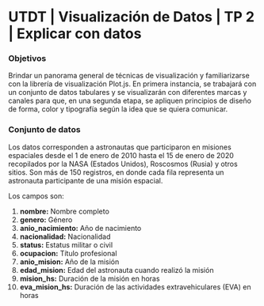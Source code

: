 # UTDT | Visualización de Datos | TP 2 | Explicar con datos

### Objetivos

Brindar un panorama general de técnicas de visualización y familiarizarse con la librería de visualización Plot.js. En primera instancia, se trabajará con un conjunto de datos tabulares y se visualizarán con diferentes marcas y canales para que, en una segunda etapa, se apliquen principios de diseño de forma, color y tipografía según la idea que se quiera comunicar.

### Conjunto de datos

Los datos corresponden a astronautas que participaron en misiones espaciales desde el 1 de enero de 2010 hasta el 15 de enero de 2020 recopilados por la NASA (Estados Unidos), Roscosmos (Rusia) y otros sitios. Son más de 150 registros, en donde cada fila representa un astronauta participante de una misión espacial. 

Los campos son:

1. **nombre:** Nombre completo
2. **genero:** Género
3. **anio_nacimiento:** Año de nacimiento
4. **nacionalidad:** Nacionalidad
5. **status:** Estatus militar o civil
6. **ocupacion:** Título profesional
7. **anio_mision:** Año de la misión 
8. **edad_mision:** Edad del astronauta cuando realizó la misión
9. **mision_hs:** Duración de la misión en horas
10. **eva_mision_hs:** Duración de las actividades extravehiculares (EVA) en horas
